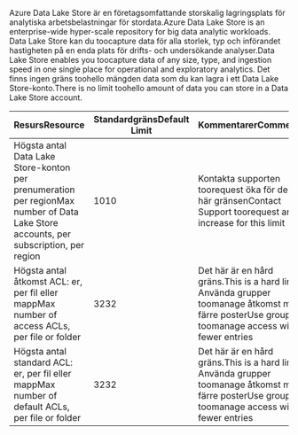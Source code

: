 <span data-ttu-id="f5b3e-101">Azure Data Lake Store är en företagsomfattande storskalig lagringsplats för analytiska arbetsbelastningar för stordata.</span><span class="sxs-lookup"><span data-stu-id="f5b3e-101">Azure Data Lake Store is an enterprise-wide hyper-scale repository for big data analytic workloads.</span></span> <span data-ttu-id="f5b3e-102">Data Lake Store kan du toocapture data för alla storlek, typ och införandet hastigheten på en enda plats för drifts- och undersökande analyser.</span><span class="sxs-lookup"><span data-stu-id="f5b3e-102">Data Lake Store enables you toocapture data of any size, type, and ingestion speed in one single place for operational and exploratory analytics.</span></span> <span data-ttu-id="f5b3e-103">Det finns ingen gräns toohello mängden data som du kan lagra i ett Data Lake Store-konto.</span><span class="sxs-lookup"><span data-stu-id="f5b3e-103">There is no limit toohello amount of data you can store in a Data Lake Store account.</span></span>

| <span data-ttu-id="f5b3e-104">**Resurs**</span><span class="sxs-lookup"><span data-stu-id="f5b3e-104">**Resource**</span></span> | <span data-ttu-id="f5b3e-105">**Standardgräns**</span><span class="sxs-lookup"><span data-stu-id="f5b3e-105">**Default Limit**</span></span> | <span data-ttu-id="f5b3e-106">**Kommentarer**</span><span class="sxs-lookup"><span data-stu-id="f5b3e-106">**Comments**</span></span> |
| --- | --- | --- |
| <span data-ttu-id="f5b3e-107">Högsta antal Data Lake Store-konton per prenumeration per region</span><span class="sxs-lookup"><span data-stu-id="f5b3e-107">Max number of Data Lake Store accounts, per subscription, per region</span></span> |<span data-ttu-id="f5b3e-108">10</span><span class="sxs-lookup"><span data-stu-id="f5b3e-108">10</span></span> | <span data-ttu-id="f5b3e-109">Kontakta supporten toorequest öka för den här gränsen</span><span class="sxs-lookup"><span data-stu-id="f5b3e-109">Contact Support toorequest an increase for this limit</span></span> |
| <span data-ttu-id="f5b3e-110">Högsta antal åtkomst ACL: er, per fil eller mapp</span><span class="sxs-lookup"><span data-stu-id="f5b3e-110">Max number of access ACLs, per file or folder</span></span> |<span data-ttu-id="f5b3e-111">32</span><span class="sxs-lookup"><span data-stu-id="f5b3e-111">32</span></span> | <span data-ttu-id="f5b3e-112">Det här är en hård gräns.</span><span class="sxs-lookup"><span data-stu-id="f5b3e-112">This is a hard limit.</span></span> <span data-ttu-id="f5b3e-113">Använda grupper toomanage åtkomst med färre poster</span><span class="sxs-lookup"><span data-stu-id="f5b3e-113">Use groups toomanage access with fewer entries</span></span> |
| <span data-ttu-id="f5b3e-114">Högsta antal standard ACL: er, per fil eller mapp</span><span class="sxs-lookup"><span data-stu-id="f5b3e-114">Max number of default ACLs, per file or folder</span></span> |<span data-ttu-id="f5b3e-115">32</span><span class="sxs-lookup"><span data-stu-id="f5b3e-115">32</span></span> | <span data-ttu-id="f5b3e-116">Det här är en hård gräns.</span><span class="sxs-lookup"><span data-stu-id="f5b3e-116">This is a hard limit.</span></span> <span data-ttu-id="f5b3e-117">Använda grupper toomanage åtkomst med färre poster</span><span class="sxs-lookup"><span data-stu-id="f5b3e-117">Use groups toomanage access with fewer entries</span></span> |
